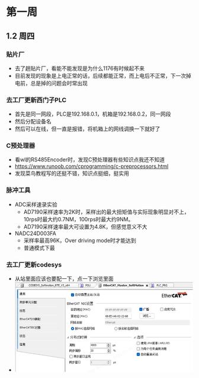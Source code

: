 # 第一周
## 1.2 周四
### 贴片厂
* 去了趟贴片厂，看能不能发现是为什么1176有时候起不来
* 目前发现的现象是上电正常的话，后续都能正常，而上电后不正常，下一次掉电前，总是掉的问题会时常出现
### 去工厂更新西门子PLC
* 首先是同一网段，PLC是192.168.0.1，机箱是192.168.0.2，同一网段
* 然后分配设备名
* 然后可以在线，但一直是报错，将机箱上的网线调换一下就好了
### C预处理器
* 看wl的RS485Encoder时，发现C预处理器有些知识点我还不知道
* https://www.runoob.com/cprogramming/c-preprocessors.html
* 发现菜鸟教程写的还挺不错，知识点挺细，挺实用
### 脉冲工具
* ADC采样速录实验
  * AD7190采样速率为2K时，采样出的最大扭矩值与实际现象明显对不上，10rps时最大约0.7NM，100rps时最大约9NM。
  * AD7190采样速率最大可设置为4.8K，但感觉意义不大
* NADC24D003FA
  * 采样率最高96K，Over driving mode时才能达到
  * 普通模式下最
### 去工厂更新codesys
* 从站里面应该也要配一下，点一下浏览里面
* ![alt text](image.png)